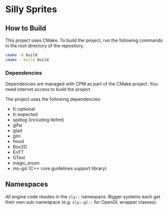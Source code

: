 # Silly Sprites

## How to Build
This project uses CMake. To build the project, run the following commands in the root directory of the repository.

```bash
cmake -B build
cmake --build build
```

### Dependencies
Dependencies are managed with CPM as part of the CMake project. You need internet access to build the project.

The project uses the following dependencies:
* tl::optional
* tl::expected
* spdlog (including libfmt)
* glfw
* glad
* glm
* fmod
* Box2D
* EnTT
* GTest
* magic_enum
* ms-gsl (C++ core guidelines support library)

## Namespaces
All engine code resides in the `sly::` namespace. Bigger systems each get their own sub-namespace (e.g. `sly::gl::` for OpenGL wrapper classes).
